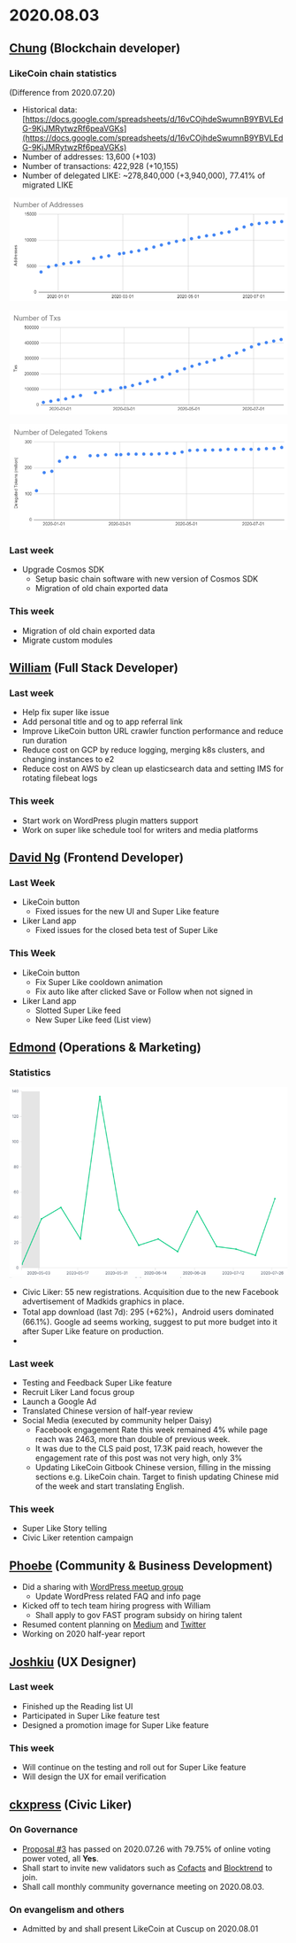 # 2020.08.03

## ​[Chung](https://like.co/chungwu) \(Blockchain developer\) <a id="chung-blockchain-developer"></a>

### LikeCoin chain statistics <a id="likecoin-chain-statistics"></a>

\(Difference from 2020.07.20\)

* Historical data: [https://docs.google.com/spreadsheets/d/16vCOjhdeSwumnB9YBVLEdG-9KjJMRytwzRf6peaVGKs](https://docs.google.com/spreadsheets/d/16vCOjhdeSwumnB9YBVLEdG-9KjJMRytwzRf6peaVGKs)​
* Number of addresses: 13,600 \(+103\)
* Number of transactions: 422,928 \(+10,155\)
* Number of delegated LIKE: ~278,840,000 \(+3,940,000\), 77.41% of migrated LIKE

![](../.gitbook/assets/image%20%2886%29.png)

![](../.gitbook/assets/image%20%2884%29.png)

![](../.gitbook/assets/image%20%2885%29.png)

### Last week <a id="last-week"></a>

* Upgrade Cosmos SDK
  * Setup basic chain software with new version of Cosmos SDK
  * Migration of old chain exported data

### This week <a id="this-week"></a>

* Migration of old chain exported data
* Migrate custom modules

## ​[William](https://like.co/williamchong007) \(Full Stack Developer\) <a id="william-full-stack-developer"></a>

### Last week <a id="last-week-1"></a>

* Help fix super like issue
* Add personal title and og to app referral link
* Improve LikeCoin button URL crawler function performance and reduce run duration
* Reduce cost on GCP by reduce logging, merging k8s clusters, and changing instances to e2
* Reduce cost on AWS by clean up elasticsearch data and setting IMS for rotating filebeat logs

### This week <a id="this-week-1"></a>

* Start work on WordPress plugin matters support
* Work on super like schedule tool for writers and media platforms

## ​[David Ng](https://github.com/nwingt) \(Frontend Developer\) <a id="david-ng-frontend-developer"></a>

### Last Week <a id="last-week-2"></a>

* LikeCoin button
  * Fixed issues for the new UI and Super Like feature
* Liker Land app
  * Fixed issues for the closed beta test of Super Like

### **This Week** <a id="this-week-2"></a>

* LikeCoin button
  * Fix Super Like cooldown animation
  * Fix auto like after clicked Save or Follow when not signed in
* Liker Land app
  * Slotted Super Like feed
  * New Super Like feed \(List view\)

## **​**[**Edmond**](https://like.co/edmondyu) **\(Operations & Marketing\)** <a id="edmond-operations-and-marketing"></a>

### **Statistics** <a id="statistics"></a>

![](../.gitbook/assets/image%20%2887%29.png)

* Civic Liker: 55 new registrations. Acquisition due to the new Facebook advertisement of Madkids graphics in place.
* Total app download \(last 7d\): 295 \(+62%\)，Android users dominated \(66.1%\).  Google ad seems working, suggest to put more budget into it after Super Like feature on production.
* 
### **Last week** <a id="last-week-3"></a>

* Testing and Feedback Super Like feature
* Recruit Liker Land focus group
* Launch a Google Ad
* Translated Chinese version of half-year review
* Social Media \(executed by community helper Daisy\)
  * Facebook engagement Rate this week remained 4% while page reach was 2463, more than double of previous week.
  * It was due to the CLS paid post, 17.3K paid reach, however the engagement rate of this post was not very high, only 3%
  * Updating LikeCoin Gitbook Chinese version, filling in the missing sections e.g. LikeCoin chain. Target to finish updating Chinese mid of the week and start translating English. 

### This week <a id="this-week-3"></a>

* Super Like Story telling
* Civic Liker retention campaign

## ​[Phoebe](https://like.co/phoebe_fb) \(Community & Business Development\) <a id="fbf6"></a>

* Did a sharing with [WordPress meetup group ](https://www.meetup.com/Elementor-Hong-Kong/events/270787522/)
  * Update WordPress related FAQ and info page
* Kicked off to tech team hiring progress with William 
  * Shall apply to gov FAST program subsidy on hiring talent 
* Resumed content planning on [Medium](https://medium.com/likecoin) and [Twitter](https://twitter.com/likecoin)
* Working on 2020 half-year report   

## ​[Joshkiu](https://like.co/joshkiu) \(UX Designer\) <a id="joshkiu-ux-designer"></a>

### Last week <a id="last-week-4"></a>

* Finished up the Reading list UI
* Participated in Super Like feature test
* Designed a promotion image for Super Like feature

### This week <a id="this-week-4"></a>

* Will continue on the testing and roll out for Super Like feature
* Will design the UX for email verification

## ​[ckxpress](https://like.co/ckxpress) \(Civic Liker\) <a id="fbf6-1"></a>

### **On Governance**

* [Proposal \#3](https://likecoin.bigdipper.live/proposals/3) has passed on 2020.07.26 with 79.75% of online voting power voted, all **Yes**.
* Shall start to invite new validators such as [Cofacts](https://cofacts.g0v.tw/) and [Blocktrend](https://blocktrend.substack.com/) to join.
* Shall call monthly community governance meeting on 2020.08.03.

### On evangelism and others

* Admitted by and shall present LikeCoin at Cuscup on 2020.08.01

